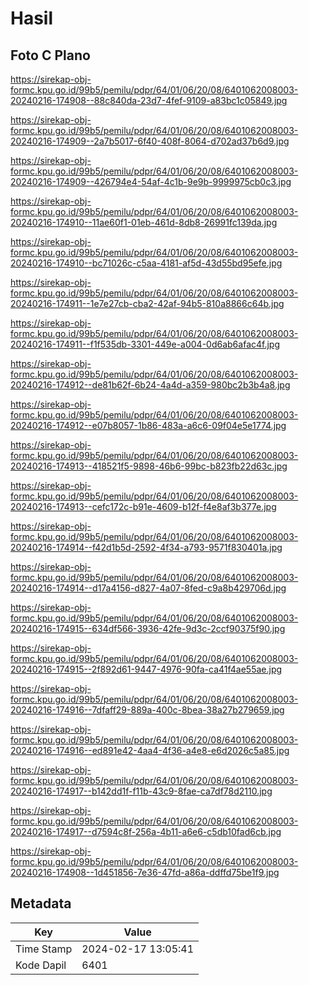 # Hasil

## Foto C Plano

https://sirekap-obj-formc.kpu.go.id/99b5/pemilu/pdpr/64/01/06/20/08/6401062008003-20240216-174908--88c840da-23d7-4fef-9109-a83bc1c05849.jpg

https://sirekap-obj-formc.kpu.go.id/99b5/pemilu/pdpr/64/01/06/20/08/6401062008003-20240216-174909--2a7b5017-6f40-408f-8064-d702ad37b6d9.jpg

https://sirekap-obj-formc.kpu.go.id/99b5/pemilu/pdpr/64/01/06/20/08/6401062008003-20240216-174909--426794e4-54af-4c1b-9e9b-9999975cb0c3.jpg

https://sirekap-obj-formc.kpu.go.id/99b5/pemilu/pdpr/64/01/06/20/08/6401062008003-20240216-174910--11ae60f1-01eb-461d-8db8-26991fc139da.jpg

https://sirekap-obj-formc.kpu.go.id/99b5/pemilu/pdpr/64/01/06/20/08/6401062008003-20240216-174910--bc71026c-c5aa-4181-af5d-43d55bd95efe.jpg

https://sirekap-obj-formc.kpu.go.id/99b5/pemilu/pdpr/64/01/06/20/08/6401062008003-20240216-174911--1e7e27cb-cba2-42af-94b5-810a8866c64b.jpg

https://sirekap-obj-formc.kpu.go.id/99b5/pemilu/pdpr/64/01/06/20/08/6401062008003-20240216-174911--f1f535db-3301-449e-a004-0d6ab6afac4f.jpg

https://sirekap-obj-formc.kpu.go.id/99b5/pemilu/pdpr/64/01/06/20/08/6401062008003-20240216-174912--de81b62f-6b24-4a4d-a359-980bc2b3b4a8.jpg

https://sirekap-obj-formc.kpu.go.id/99b5/pemilu/pdpr/64/01/06/20/08/6401062008003-20240216-174912--e07b8057-1b86-483a-a6c6-09f04e5e1774.jpg

https://sirekap-obj-formc.kpu.go.id/99b5/pemilu/pdpr/64/01/06/20/08/6401062008003-20240216-174913--418521f5-9898-46b6-99bc-b823fb22d63c.jpg

https://sirekap-obj-formc.kpu.go.id/99b5/pemilu/pdpr/64/01/06/20/08/6401062008003-20240216-174913--cefc172c-b91e-4609-b12f-f4e8af3b377e.jpg

https://sirekap-obj-formc.kpu.go.id/99b5/pemilu/pdpr/64/01/06/20/08/6401062008003-20240216-174914--f42d1b5d-2592-4f34-a793-9571f830401a.jpg

https://sirekap-obj-formc.kpu.go.id/99b5/pemilu/pdpr/64/01/06/20/08/6401062008003-20240216-174914--d17a4156-d827-4a07-8fed-c9a8b429706d.jpg

https://sirekap-obj-formc.kpu.go.id/99b5/pemilu/pdpr/64/01/06/20/08/6401062008003-20240216-174915--634df566-3936-42fe-9d3c-2ccf90375f90.jpg

https://sirekap-obj-formc.kpu.go.id/99b5/pemilu/pdpr/64/01/06/20/08/6401062008003-20240216-174915--2f892d61-9447-4976-90fa-ca41f4ae55ae.jpg

https://sirekap-obj-formc.kpu.go.id/99b5/pemilu/pdpr/64/01/06/20/08/6401062008003-20240216-174916--7dfaff29-889a-400c-8bea-38a27b279659.jpg

https://sirekap-obj-formc.kpu.go.id/99b5/pemilu/pdpr/64/01/06/20/08/6401062008003-20240216-174916--ed891e42-4aa4-4f36-a4e8-e6d2026c5a85.jpg

https://sirekap-obj-formc.kpu.go.id/99b5/pemilu/pdpr/64/01/06/20/08/6401062008003-20240216-174917--b142dd1f-f11b-43c9-8fae-ca7df78d2110.jpg

https://sirekap-obj-formc.kpu.go.id/99b5/pemilu/pdpr/64/01/06/20/08/6401062008003-20240216-174917--d7594c8f-256a-4b11-a6e6-c5db10fad6cb.jpg

https://sirekap-obj-formc.kpu.go.id/99b5/pemilu/pdpr/64/01/06/20/08/6401062008003-20240216-174908--1d451856-7e36-47fd-a86a-ddffd75be1f9.jpg


## Metadata

| Key        | Value               |
| ---------- | ------------------- |
| Time Stamp | 2024-02-17 13:05:41 |
| Kode Dapil | 6401                |



